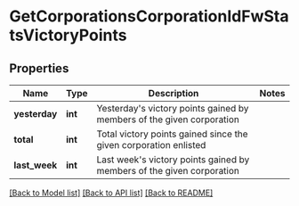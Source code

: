 # GetCorporationsCorporationIdFwStatsVictoryPoints

## Properties
Name | Type | Description | Notes
------------ | ------------- | ------------- | -------------
**yesterday** | **int** | Yesterday&#39;s victory points gained by members of the given corporation | 
**total** | **int** | Total victory points gained since the given corporation enlisted | 
**last_week** | **int** | Last week&#39;s victory points gained by members of the given corporation | 

[[Back to Model list]](../README.md#documentation-for-models) [[Back to API list]](../README.md#documentation-for-api-endpoints) [[Back to README]](../README.md)


